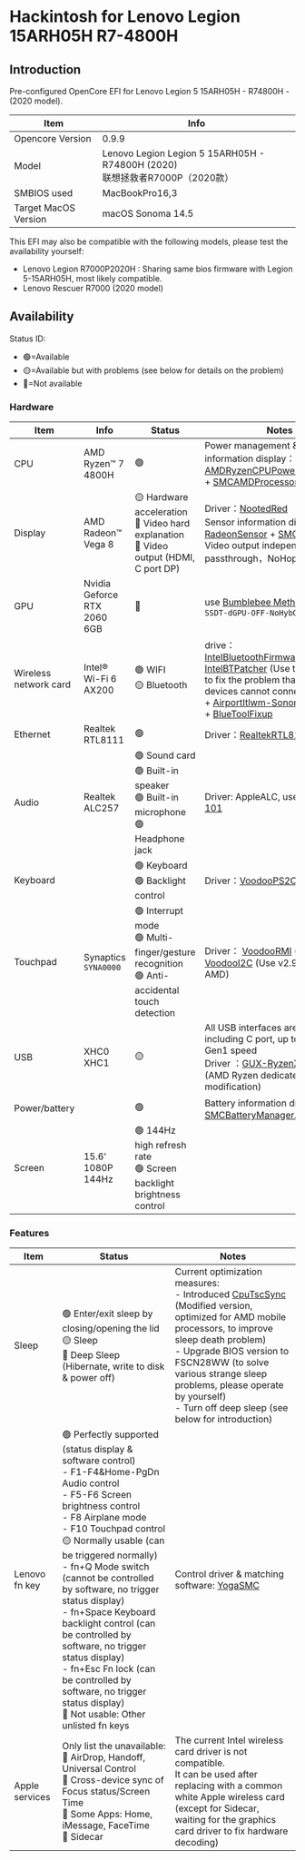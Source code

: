 # Hackintosh for Lenovo Legion 15ARH05H R7-4800H


## Introduction

Pre-configured OpenCore EFI for Lenovo Legion 5 15ARH05H - R74800H - (2020 model).

| Item                 | Info                                                       |
| -------------------- | ---------------------------------------------------------- |
| Opencore Version     | 0.9.9                                                      |
| Model                | Lenovo Legion Legion 5 15ARH05H - R74800H (2020)<br />联想拯救者R7000P（2020款）    |
| SMBIOS used          | MacBookPro16,3                                             |
| Target MacOS Version | macOS Sonoma 14.5                                          |

This EFI may also be compatible with the following models, please test the availability yourself:

- Lenovo Legion R7000P2020H : Sharing same bios firmware with Legion 5-15ARH05H, most likely compatible.
- Lenovo Rescuer R7000 (2020 model)

## Availability

Status ID:

- 🟢=Available
- 🟡=Available but with problems (see below for details on the problem)
- 🔴=Not available

### Hardware

| Item       | Info                        | Status                                                     | Notes                                                        |
| ---------- | --------------------------- | ---------------------------------------------------------- | ------------------------------------------------------------ |
| CPU        | AMD Ryzen™ 7 4800H          | 🟢                                                          | Power management & sensor information display： [AMDRyzenCPUPowerManagement](https://github.com/trulyspinach/SMCAMDProcessor) + [SMCAMDProcessor](https://github.com/trulyspinach/SMCAMDProcessor) |
| Display       | AMD Radeon™ Vega 8          | 🟡 Hardware acceleration<br />🔴 Video hard explanation<br />🔴 Video output (HDMI, C port DP)  | Driver：[NootedRed](https://github.com/NootInc/NootedRed)<br />Sensor information display：[RadeonSensor](https://github.com/aluveitie/RadeonSensor) + [SMCRadeonGPU](https://github.com/aluveitie/RadeonSensor)<br />Video output independent display passthrough，NoHope|
| GPU       | Nvidia Geforce RTX 2060 6GB | 🔴                                                          |use [Bumblebee Method](https://dortania.github.io/Getting-Started-With-ACPI/Laptops/laptop-disable.html#bumblebee-method)禁用，`SSDT-dGPU-OFF-NoHybGfx.aml` |
| Wireless network card   | Intel® Wi-Fi 6 AX200        | 🟢 WIFI<br />🟡 Bluetooth                                        | drive：<br />[IntelBluetoothFirmware.kext + IntelBTPatcher](https://github.com/OpenIntelWireless/IntelBluetoothFirmware/pull/446) (Use the latest PR to fix the problem that some LE devices cannot connect.) <br />+ [AirportItlwm-Sonoma](https://github.com/OpenIntelWireless/itlwm/releases/tag/v2.3.0-alpha)<br />+ [BlueToolFixup](https://github.com/acidanthera/BrcmPatchRAM?tab=readme-ov-file#bluetoolfixupkext) |
| Ethernet   | Realtek RTL8111             | 🟢                                                          | Driver：[RealtekRTL8111](https://github.com/Mieze/RTL8111_driver_for_OS_X) |
| Audio      | Realtek ALC257              | 🟢 Sound card<br />🟢 Built-in speaker<br />🟢 Built-in microphone<br />🟢 Headphone jack | Driver: AppleALC, use [layout-id 101](https://github.com/acidanthera/AppleALC/blob/master/Resources/ALC257/Info.plist)<br /> |
| Keyboard   |                             | 🟢 Keyboard<br />🟢 Backlight control<br />                             | Driver：[VoodooPS2Controller](https://github.com/acidanthera/VoodooPS2) |
| Touchpad | Synaptics `SYNA0000`        | 🟢 Interrupt mode<br />🟢 Multi-finger/gesture recognition<br />🟢 Anti-accidental touch detection          | Driver： [VoodooRMI](https://github.com/VoodooSMBus/VoodooRMI) (Mode I2C) + [VoodooI2C](https://github.com/VoodooI2C/VoodooI2C/pull/532) (Use v2.9 adapted to AMD) |
| USB        | XHC0<br />XHC1              | 🟡                                                          | All USB interfaces are available, including C port, up to USB3.2 Gen1 speed<br />Driver ：[GUX-RyzenXHCIFix](https://github.com/RattletraPM/GUX-RyzenXHCIFix) (AMD Ryzen dedicated magic modification) |
| Power/battery  |                             | 🟢                                                          | Battery information display： [SMCBatteryManager.kext](https://github.com/acidanthera/VirtualSMC)<br /> |
| Screen   | 15.6' 1080P  144Hz          | 🟢 144Hz high refresh rate<br />🟢 Screen backlight brightness control                        |                                                              |

### Features

| Item     | Status                                                       | Notes                                                        |
| -------- | ------------------------------------------------------------ | ------------------------------------------------------------ |
| Sleep    | 🟢 Enter/exit sleep by closing/opening the lid<br />🟡 Sleep<br />🔴 Deep Sleep (Hibernate, write to disk & power off) | Current optimization measures:<br />- Introduced [CpuTscSync](https://github.com/Seey6/CpuTscSync) (Modified version, optimized for AMD mobile processors, to improve sleep death problem)<br />- Upgrade BIOS version to FSCN28WW (to solve various strange sleep problems, please operate by yourself)<br />- Turn off deep sleep (see below for introduction) |
| Lenovo fn key | 🟢 Perfectly supported (status display & software control)<br />- F1-F4&Home-PgDn Audio control<br />- F5-F6 Screen brightness control<br />- F8 Airplane mode<br />- F10 Touchpad control<br />🟡 Normally usable (can be triggered normally)<br />- fn+Q Mode switch (cannot be controlled by software, no trigger status display)<br />- fn+Space Keyboard backlight control (can be controlled by software, no trigger status display)<br />- fn+Esc Fn lock (can be controlled by software, no trigger status display)<br />🔴 Not usable: Other unlisted fn keys | Control driver & matching software: [YogaSMC](https://github.com/zhen-zen/YogaSMC) |
| Apple services | Only list the unavailable:<br />🔴 AirDrop, Handoff, Universal Control<br />🔴 Cross-device sync of Focus status/Screen Time<br />🔴 Some Apps: Home, iMessage, FaceTime<br />🔴 Sidecar | The current Intel wireless card driver is not compatible.<br />It can be used after replacing with a common white Apple wireless card (except for Sidecar, waiting for the graphics card driver to fix hardware decoding)<br /> |

